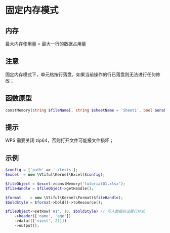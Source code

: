 # 固定内存模式

## **内存**

最大内存使用量 = 最大一行的数据占用量

## **注意**

固定内存模式下，单元格按行落盘，如果当前操作的行已落盘则无法进行任何修改；

## **函数原型**

```php
constMemory(string $fileName[, string $sheetName = 'Sheet1', bool $enableZip64 = true]);
```

## 提示

WPS 需要关闭 zip64，否则打开文件可能报文件损坏；

## 示例

```php
$config = ['path' => './tests'];
$excel  = new \Vtiful\Kernel\Excel($config);

$fileObject = $excel->constMemory('tutorial01.xlsx');
$fileHandle = $fileObject->getHandle();

$format    = new \Vtiful\Kernel\Format($fileHandle);
$boldStyle = $format->bold()->toResource();

$fileObject->setRow('A1', 10, $boldStyle) // 写入数据前设置行样式
    ->header(['name', 'age'])
    ->data([['viest', 21]])
    ->output();
```

